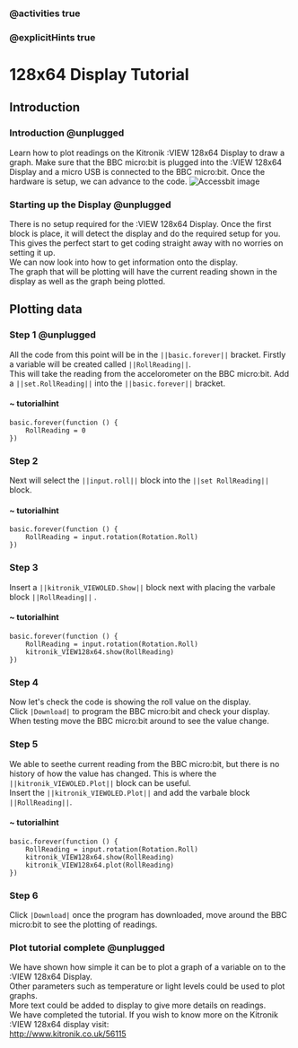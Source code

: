 ### @activities true
### @explicitHints true

# 128x64 Display Tutorial

## Introduction
### Introduction @unplugged
Learn how to plot readings on the Kitronik :VIEW 128x64 Display to draw a graph. 
Make sure that the BBC micro:bit is plugged into the :VIEW 128x64 Display and a micro USB is connected to the BBC micro:bit.
Once the hardware is setup, we can advance to the code.
![Accessbit image](https://KitronikLtd.github.io/pxt-kitronik-accessbit/assets/accessbit-angle.png)

### Starting up the Display @unplugged
There is no setup required for the :VIEW 128x64 Display.  Once the first block is place, it will detect the display and do the required setup for you.  
This gives the perfect start to get coding straight away with no worries on setting it up.  
We can now look into how to get information onto the display.  
The graph that will be plotting will have the current reading shown in the display as well as the graph being plotted.

## Plotting data
### Step 1 @unplugged
All the code from this point will be in the ``||basic.forever||`` bracket.  Firstly a variable will be created called ``||RollReading||``.  
This will take the reading from the accelorometer on the BBC micro:bit.  Add a ``||set.RollReading||`` into the ``||basic.forever||`` bracket.
#### ~ tutorialhint
```blocks
basic.forever(function () {
    RollReading = 0
})
```

### Step 2
Next will select the ``||input.roll||`` block into the ``||set RollReading||`` block.
#### ~ tutorialhint
```blocks
basic.forever(function () {
    RollReading = input.rotation(Rotation.Roll)
})
```

### Step 3
Insert a ``||kitronik_VIEWOLED.Show||`` block next with placing the varbale block ``||RollReading||`` .
#### ~ tutorialhint
```blocks
basic.forever(function () {
    RollReading = input.rotation(Rotation.Roll)
    kitronik_VIEW128x64.show(RollReading)
})
```

### Step 4
Now let's check the code is showing the roll value on the display.   
Click ``|Download|`` to program the BBC micro:bit and check your display.  When testing move the BBC micro:bit around to see the value change.


### Step 5
We able to seethe current reading from the BBC micro:bit, but there is no history of how the value has changed.
This is where the ``||kitronik_VIEWOLED.Plot||`` block can be useful.  
Insert the ``||kitronik_VIEWOLED.Plot||`` and add the varbale block ``||RollReading||``.
#### ~ tutorialhint
```blocks
basic.forever(function () {
    RollReading = input.rotation(Rotation.Roll)
    kitronik_VIEW128x64.show(RollReading)
    kitronik_VIEW128x64.plot(RollReading)
})
```

### Step 6
Click ``|Download|`` once the program has downloaded, move around the BBC micro:bit to see the plotting of readings.


### Plot tutorial complete @unplugged
We have shown how simple it can be to plot a graph of a variable on to the :VIEW 128x64 Display.  
Other parameters such as temperature or light levels could be used to plot graphs.  
More text could be added to display to give more details on readings.  
We have completed the tutorial.  If you wish to know more on the Kitronik :VIEW 128x64 display visit:  
http://www.kitronik.co.uk/56115